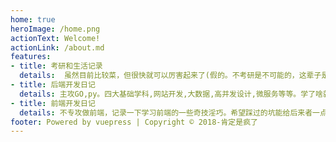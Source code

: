 ```yaml
---
home: true
heroImage: /home.png
actionText: Welcome!
actionLink: /about.md
features:
- title: 考研和生活记录
  details:  虽然目前比较菜，但很快就可以厉害起来了(假的。不考研是不可能的，这辈子是不可能的，技术又不会，自习室里老哥说话又好听，超喜欢在里面的:)
- title: 后端开发日记
  details: 主攻GO,py。四大基础学科,网站开发,大数据,高并发设计,微服务等等。学了啥就放啥👀.
- title: 前端开发日记
  details: 不专攻做前端，记录一下学习前端的一些奇技淫巧。希望踩过的坑能给后来者一点帮助,前端坚决不重复造轮子💬.
footer: Powered by vuepress | Copyright © 2018-肯定是疯了
---
```

